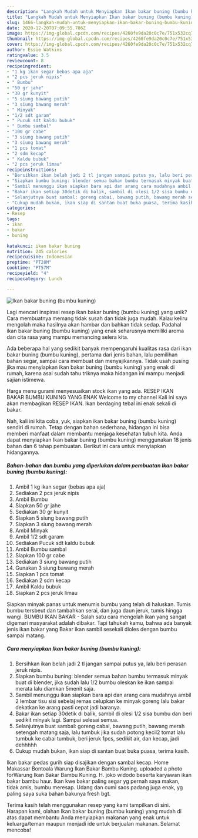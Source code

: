 ```yaml
---
description: "Langkah Mudah untuk Menyiapkan Ikan bakar buning (bumbu kuning), Enak Banget"
title: "Langkah Mudah untuk Menyiapkan Ikan bakar buning (bumbu kuning), Enak Banget"
slug: 1466-langkah-mudah-untuk-menyiapkan-ikan-bakar-buning-bumbu-kuning-enak-banget
date: 2020-12-20T07:09:55.786Z
image: https://img-global.cpcdn.com/recipes/4260fe9da20c0c7e/751x532cq70/ikan-bakar-buning-bumbu-kuning-foto-resep-utama.jpg
thumbnail: https://img-global.cpcdn.com/recipes/4260fe9da20c0c7e/751x532cq70/ikan-bakar-buning-bumbu-kuning-foto-resep-utama.jpg
cover: https://img-global.cpcdn.com/recipes/4260fe9da20c0c7e/751x532cq70/ikan-bakar-buning-bumbu-kuning-foto-resep-utama.jpg
author: Essie Watkins
ratingvalue: 3.5
reviewcount: 8
recipeingredient:
- "1 kg ikan segar bebas apa aja"
- "2 pcs jeruk nipis"
- " Bumbu"
- "50 gr jahe"
- "30 gr kunyit"
- "5 siung bawang putih"
- "3 siung bawang merah"
- " Minyak"
- "1/2 sdt garam"
- " Pucuk sdt kaldu bubuk"
- " Bumbu sambal"
- "100 gr cabe"
- "3 siung bawang putih"
- "3 siung bawang merah"
- "1 pcs tomat"
- "2 sdm kecap"
- " Kaldu bubuk"
- "2 pcs jeruk limau"
recipeinstructions:
- "Bersihkan ikan belah jadi 2 tl jangan sampai putus ya, lalu beri perasan jeruk nipis."
- "Siapkan bumbu buning: blender semua bahan bumbu termasuk minyak buat di blender, jika sudah lalu 1/2 bumbu oleskan ke ikan sampai merata lalu diamkan 5menit saja."
- "Sambil menunggu ikan siapkan bara api dan arang cara mudahnya ambil 2 lembar tisu sisi sebelaj remas celupkan ke minyak goreng lalu bakar dekatkan ke arang pasti cepat jadi baranya."
- "Bakar ikan setiap 30detik di balik, sambil di olesi 1/2 sisa bumbu dan beri sedikit minyak lagi. Sampai selesai semua."
- "Selanjutnya buat sambal: goreng cabai, bawang putih, bawang merah setengah matang saja, lalu tumbuk jika sudah potong kecil2 tomat lalu tumbuk ke cabai tumbuk, beri jeruk 1pcs, sedikit air, dan kecap, jadi dehhhhh"
- "Cukup mudah bukan, ikan siap di santan buat buka puasa, terima kasih."
categories:
- Resep
tags:
- ikan
- bakar
- buning

katakunci: ikan bakar buning 
nutrition: 245 calories
recipecuisine: Indonesian
preptime: "PT28M"
cooktime: "PT57M"
recipeyield: "4"
recipecategory: Lunch

---
```



![Ikan bakar buning (bumbu kuning)](https://img-global.cpcdn.com/recipes/4260fe9da20c0c7e/751x532cq70/ikan-bakar-buning-bumbu-kuning-foto-resep-utama.jpg)

Lagi mencari inspirasi resep ikan bakar buning (bumbu kuning) yang unik? Cara membuatnya memang tidak susah dan tidak juga mudah. Kalau keliru mengolah maka hasilnya akan hambar dan bahkan tidak sedap. Padahal ikan bakar buning (bumbu kuning) yang enak seharusnya memiliki aroma dan cita rasa yang mampu memancing selera kita.

Ada beberapa hal yang sedikit banyak mempengaruhi kualitas rasa dari ikan bakar buning (bumbu kuning), pertama dari jenis bahan, lalu pemilihan bahan segar, sampai cara membuat dan menyajikannya. Tidak usah pusing jika mau menyiapkan ikan bakar buning (bumbu kuning) yang enak di rumah, karena asal sudah tahu triknya maka hidangan ini mampu menjadi sajian istimewa.

Harga menu gurami menyesuaikan stock ikan yang ada. RESEP IKAN BAKAR BUMBU KUNING YANG ENAK Welcome to my channel Kali ini saya akan membagikan RESEP IKAN. Ikan berdaging tebal ini enak sekali di bakar.


Nah, kali ini kita coba, yuk, siapkan ikan bakar buning (bumbu kuning) sendiri di rumah. Tetap dengan bahan sederhana, hidangan ini bisa memberi manfaat dalam membantu menjaga kesehatan tubuh kita. Anda dapat menyiapkan Ikan bakar buning (bumbu kuning) menggunakan 18 jenis bahan dan 6 tahap pembuatan. Berikut ini cara untuk menyiapkan hidangannya.

<!--inarticleads1-->

##### Bahan-bahan dan bumbu yang diperlukan dalam pembuatan Ikan bakar buning (bumbu kuning):

1. Ambil 1 kg ikan segar (bebas apa aja)
1. Sediakan 2 pcs jeruk nipis
1. Ambil  Bumbu
1. Siapkan 50 gr jahe
1. Sediakan 30 gr kunyit
1. Siapkan 5 siung bawang putih
1. Siapkan 3 siung bawang merah
1. Ambil  Minyak
1. Ambil 1/2 sdt garam
1. Sediakan  Pucuk sdt kaldu bubuk
1. Ambil  Bumbu sambal
1. Siapkan 100 gr cabe
1. Sediakan 3 siung bawang putih
1. Gunakan 3 siung bawang merah
1. Siapkan 1 pcs tomat
1. Sediakan 2 sdm kecap
1. Ambil  Kaldu bubuk
1. Siapkan 2 pcs jeruk limau


Siapkan minyak panas untuk menumis bumbu yang telah di haluskan. Tumis bumbu tersbeut dan tambahkan serai, dan juga daun jeruk, tumis hingga wangi. BUMBU IKAN BAKAR - Salah satu cara mengolah ikan yang sangat digemari masyarakat adalah dibakar. Tapi tahukah kamu, bahwa ada banyak jenis ikan bakar yang Bakar ikan sambil sesekali dioles dengan bumbu sampai matang. 

<!--inarticleads2-->

##### Cara menyiapkan Ikan bakar buning (bumbu kuning):

1. Bersihkan ikan belah jadi 2 tl jangan sampai putus ya, lalu beri perasan jeruk nipis.
1. Siapkan bumbu buning: blender semua bahan bumbu termasuk minyak buat di blender, jika sudah lalu 1/2 bumbu oleskan ke ikan sampai merata lalu diamkan 5menit saja.
1. Sambil menunggu ikan siapkan bara api dan arang cara mudahnya ambil 2 lembar tisu sisi sebelaj remas celupkan ke minyak goreng lalu bakar dekatkan ke arang pasti cepat jadi baranya.
1. Bakar ikan setiap 30detik di balik, sambil di olesi 1/2 sisa bumbu dan beri sedikit minyak lagi. Sampai selesai semua.
1. Selanjutnya buat sambal: goreng cabai, bawang putih, bawang merah setengah matang saja, lalu tumbuk jika sudah potong kecil2 tomat lalu tumbuk ke cabai tumbuk, beri jeruk 1pcs, sedikit air, dan kecap, jadi dehhhhh
1. Cukup mudah bukan, ikan siap di santan buat buka puasa, terima kasih.


Ikan bakar pedas gurih siap disajikan dengan sambal kecap. Home Makassar Bontoala Warung Ikan Bakar Bambu Kuning. uploaded a photo forWarung Ikan Bakar Bambu Kuning. H. joko widodo beserta karyawan ikan bakar bambu haur. Ikan kwe bakar paling segar yg pernah saya makan, tidak amis, bumbu meresap. Udang dan cumi saos padang juga enak, yg paling saya suka bahan bakunya fresh bgt. 

Terima kasih telah menggunakan resep yang kami tampilkan di sini. Harapan kami, olahan Ikan bakar buning (bumbu kuning) yang mudah di atas dapat membantu Anda menyiapkan makanan yang enak untuk keluarga/teman maupun menjadi ide untuk berjualan makanan. Selamat mencoba!

